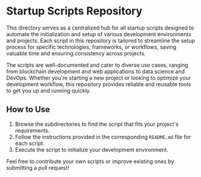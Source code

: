 
# Startup Scripts Repository

This directory serves as a centralized hub for all startup scripts designed to automate the initialization and setup of various development environments and projects. Each script in this repository is tailored to streamline the setup process for specific technologies, frameworks, or workflows, saving valuable time and ensuring consistency across projects.

The scripts are well-documented and cater to diverse use cases, ranging from blockchain development and web applications to data science and DevOps. Whether you're starting a new project or looking to optimize your development workflow, this repository provides reliable and reusable tools to get you up and running quickly. 

## How to Use

1. Browse the subdirectories to find the script that fits your project's requirements.
2. Follow the instructions provided in the corresponding `README.md` file for each script.
3. Execute the script to initialize your development environment.

Feel free to contribute your own scripts or improve existing ones by submitting a pull request!
